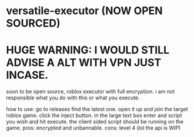 # versatile-executor  (NOW OPEN SOURCED)
# HUGE WARNING: I WOULD STILL ADVISE A ALT WITH VPN JUST INCASE.
soon to be open source, roblox executor with full encryption.
i am not responsible what you do with this or what you execute.

how to use:
go to releases find the latest one.
open it up and join the target roblox game.
click the inject button.
in the large text box enter and script you wish and hit execute.
the client sided script should be running on the game.
pros: encrypted and unbannable. cons: level 4 (lol the api is WIP)
